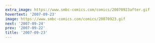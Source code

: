 ```yaml
---
extra_image: https://www.smbc-comics.com/comics/20070923after.gif
hovertext: '2007-09-23'
image: https://www.smbc-comics.com/comics/20070923.gif
next: '2007-09-24'
prev: '2007-09-22'
title: '2007-09-23'
---
```

